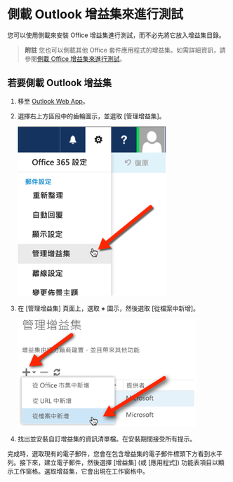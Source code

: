 
# <a name="sideload-outlook-add-ins-for-testing"></a>側載 Outlook 增益集來進行測試

您可以使用側載來安裝 Office 增益集進行測試，而不必先將它放入增益集目錄。

 >**附註**  您也可以側載其他 Office 套件應用程式的增益集。如需詳細資訊，請參閱[側載 Office 增益集來進行測試](create-a-network-shared-folder-catalog-for-task-pane-and-content-add-ins.md)。


## <a name="to-sideload-outlook-add-ins"></a>若要側載 Outlook 增益集


1. 移至 [Outlook Web App](https://outlook.office365.com)。
    
2. 選擇右上方區段中的齒輪圖示，並選取 [管理增益集]。
    
    ![指向管理增益集選項的 Outlook Web App 螢幕擷取畫面](../../images/cd83b62e-94e7-4010-ad49-150fcc0a3dd4.PNG)

3. 在 [管理增益集] 頁面上，選取 **+** 圖示，然後選取 [從檔案中新增]。
    
    ![管理指向 [從檔案新增] 選項的增益集螢幕擷取畫面](../../images/c0161290-c65a-45d2-9fc7-b54283e13e6f.PNG)

4. 找出並安裝自訂增益集的資訊清單檔。在安裝期間接受所有提示。
    
完成時，選取現有的電子郵件，您會在包含增益集的電子郵件標頭下方看到水平列。接下來，建立電子郵件，然後選擇 [增益集] (或 [應用程式]) 功能表項目以顯示工作窗格。選取增益集，它會出現在工作窗格中。


    
